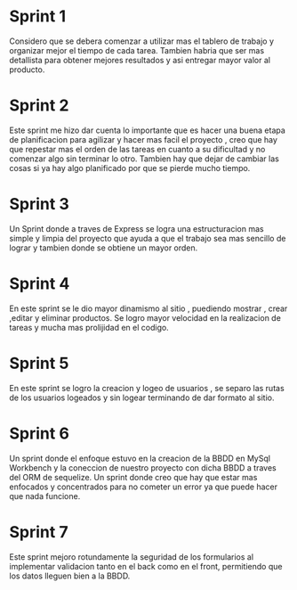 # Sprint 1

Considero que se debera comenzar a utilizar mas el tablero de trabajo y organizar mejor el tiempo de cada tarea. Tambien habria que ser
mas detallista para obtener mejores resultados y asi entregar mayor valor al producto.

# Sprint 2

Este sprint me hizo dar cuenta lo importante que es hacer una buena etapa de planificacion para agilizar y hacer mas facil el proyecto , creo que hay que repestar mas el orden de las tareas en cuanto a su dificultad y no comenzar algo sin terminar lo otro.
Tambien hay que dejar de cambiar las cosas si ya hay algo planificado por que se pierde mucho tiempo.

# Sprint 3

Un Sprint donde a traves de Express se logra una estructuracion mas simple y limpia del proyecto que ayuda a que el trabajo sea mas sencillo de lograr y tambien donde se obtiene un mayor orden.

# Sprint 4

En este sprint se le dio mayor dinamismo al sitio , puediendo mostrar , crear ,editar y eliminar productos. Se logro mayor velocidad en la realizacion de tareas y mucha mas prolijidad en el codigo.

# Sprint 5

En este sprint se logro la creacion y logeo de usuarios , se separo las rutas de los usuarios logeados y sin logear terminando de dar formato al sitio.

# Sprint 6

Un sprint donde el enfoque estuvo en la creacion de la BBDD en MySql Workbench y la coneccion de nuestro proyecto con dicha BBDD a traves del ORM de sequelize.
Un sprint donde creo que hay que estar mas enfocados y concentrados para no cometer un error ya que puede hacer que nada funcione.

# Sprint 7

Este sprint mejoro rotundamente la seguridad de los formularios al implementar validacion tanto en el back como en el front, permitiendo que los datos lleguen bien a la BBDD.
